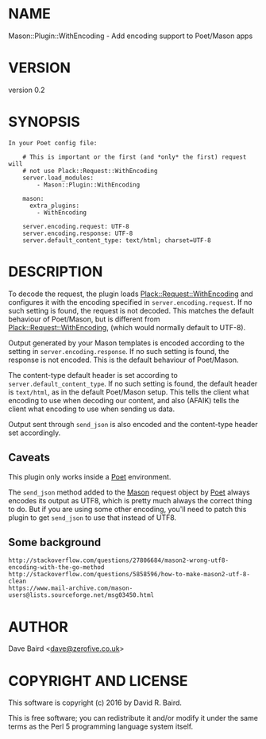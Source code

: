 # NAME

Mason::Plugin::WithEncoding - Add encoding support to Poet/Mason apps

# VERSION

version 0.2

# SYNOPSIS

    In your Poet config file:

        # This is important or the first (and *only* the first) request will
        # not use Plack::Request::WithEncoding
        server.load_modules:
            - Mason::Plugin::WithEncoding

        mason:
          extra_plugins:
            - WithEncoding

        server.encoding.request: UTF-8
        server.encoding.response: UTF-8
        server.default_content_type: text/html; charset=UTF-8

# DESCRIPTION

To decode the request, the plugin loads [Plack::Request::WithEncoding](https://metacpan.org/pod/Plack::Request::WithEncoding) and
configures it with the encoding specified in `server.encoding.request`. If no
such setting is found, the request is not decoded. This matches the default
behaviour of Poet/Mason, but is different from [Plack::Request::WithEncoding](https://metacpan.org/pod/Plack::Request::WithEncoding),
(which would normally default to UTF-8).

Output generated by your Mason templates is encoded according to the setting
in `server.encoding.response`. If no such setting is found, the response is not
encoded. This is the default behaviour of Poet/Mason.

The content-type default header is set according to `server.default_content_type`.
If no such setting is found, the default header is `text/html`, as in the default
Poet/Mason setup. This tells the client what encoding to use when decoding our
content, and also (AFAIK) tells the client what encoding to use when sending us
data.

Output sent through `send_json` is also encoded and the content-type header
set accordingly.

## Caveats

This plugin only works inside a [Poet](https://metacpan.org/pod/Poet) environment.

The `send_json` method added to the [Mason](https://metacpan.org/pod/Mason) request object by [Poet](https://metacpan.org/pod/Poet) always
encodes its output as UTF8, which is pretty much always the correct thing to do.
But if you are using some other encoding, you'll need to patch this plugin to get
`send_json` to use that instead of UTF8.

## Some background

    http://stackoverflow.com/questions/27806684/mason2-wrong-utf8-encoding-with-the-go-method
    http://stackoverflow.com/questions/5858596/how-to-make-mason2-utf-8-clean
    https://www.mail-archive.com/mason-users@lists.sourceforge.net/msg03450.html

# AUTHOR

Dave Baird &lt;dave@zerofive.co.uk>

# COPYRIGHT AND LICENSE

This software is copyright (c) 2016 by David R. Baird.

This is free software; you can redistribute it and/or modify it under
the same terms as the Perl 5 programming language system itself.
